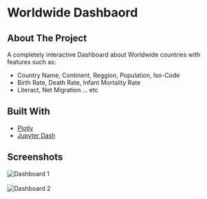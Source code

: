 # Worldwide Dashbaord

## About The Project
A completely interactive Dashboard about Worldwide countries with features such as:
 - Country Name, Continent, Reggion, Population, Iso-Code
 - Birth Rate, Death Rate, Infant Mortality Rate
 - Literact, Net Migration ... etc 

## Built With
 - [Plotly](https://plotly.com/)
 - [Jupyter Dash](https://dash.plotly.com/)

## Screenshots
![Dashboard 1](https://user-images.githubusercontent.com/86083432/160952661-1dde864d-8018-411e-8568-56be08952666.PNG)
<br><br>
![Dashboard 2](https://user-images.githubusercontent.com/86083432/160952670-eed1d14d-03af-40ab-bd5c-ead0b67136d8.PNG)
